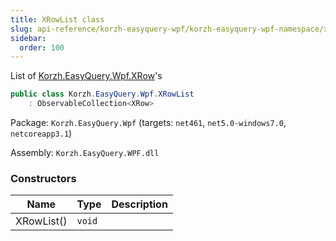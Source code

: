 ```yaml
---
title: XRowList class
slug: api-reference/korzh-easyquery-wpf/korzh-easyquery-wpf-namespace/xrowlist-class
sidebar:
  order: 100
---
```


List of [Korzh.EasyQuery.Wpf.XRow](/easyquery/docs/api-reference/korzh-easyquery-wpf/korzh-easyquery-wpf-namespace/xrow-class)'s
```csharp
public class Korzh.EasyQuery.Wpf.XRowList
    : ObservableCollection<XRow>

```
Package: `Korzh.EasyQuery.Wpf` (targets: `net461`, `net5.0-windows7.0`, `netcoreapp3.1`)

Assembly: `Korzh.EasyQuery.WPF.dll`

### Constructors

| Name | Type | Description | 
| --- | --- | --- | 
| XRowList() | `void` |  |
